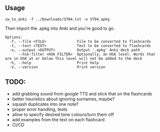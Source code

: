 ## Usage
```console
zw_to_anki -f ../Downloads/ST04.txt -o ST04.apkg
```
Then import the .apkg into Anki and you're good to go.

```console
Options:
  -f, --file <FILE>              File to be converted to flashcards
  -t, --text <TEXT>              Text to be converted to flashcards
  -o, --output <OUTPUT>          Output '.apkg' Anki deck path
      --hsk-filter <HSK_FILTER>  Optionally, an HSK level. Words that are in HSK at or below this level will not be added to the deck
  -h, --help                     Print help
  -V, --version                  Print version
```

## TODO:
 - add grabbing sound from google TTS and stick that on the flashcards
 - better heuristics about ignoring surnames, maybe?
 - squash duplicates into one note?
 - proper error handling, tests
 - allow to specify desired tone colours/turn them off
 - add examples from the text on each flashcard
 - CI/CD
